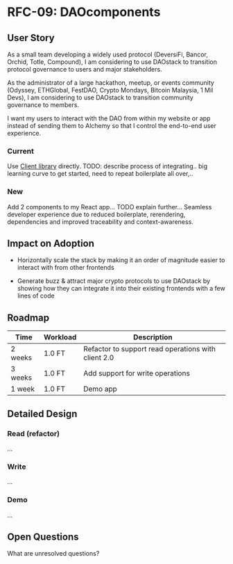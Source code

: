 # RFC-09: DAOcomponents

## User Story

As a small team developing a widely used protocol (DeversiFi, Bancor, Orchid, Totle, Compound), I am considering to use DAOstack to transition protocol governance to users and major stakeholders.

As the administrator of a large hackathon, meetup, or events community (Odyssey, ETHGlobal, FestDAO, Crypto Mondays, Bitcoin Malaysia, 1 Mil Devs), I am considering to use DAOstack to transition community governance to members.

I want my users to interact with the DAO from within my website or app instead of sending them to Alchemy so that I control the end-to-end user experience.

### Current
Use [Client library](https://github.com/daostack/client) directly.
TODO: describe process of integrating.. big learning curve to get started, need to repeat boilerplate all over,..

### New 
Add 2 components to my React app...
TODO explain further...
Seamless developer experience due to reduced boilerplate, rerendering, dependencies and improved traceability and context-awareness.

## Impact on Adoption

- Horizontally scale the stack by making it an order of magnitude easier to interact with from other frontends

- Generate buzz & attract major crypto protocols to use DAOstack by showing how they can integrate it into their existing frontends with a few lines of code

## Roadmap

| Time | Workload | Description | 
|-|-|-|
| 2 weeks | 1.0 FT | Refactor to support read operations with client 2.0 | 
| 3 weeks | 1.0 FT | Add support for write operations | 
| 1 week | 1.0 FT | Demo app |

## Detailed Design

### Read (refactor)
...

### Write
...

### Demo
...

## Open Questions

What are unresolved questions?